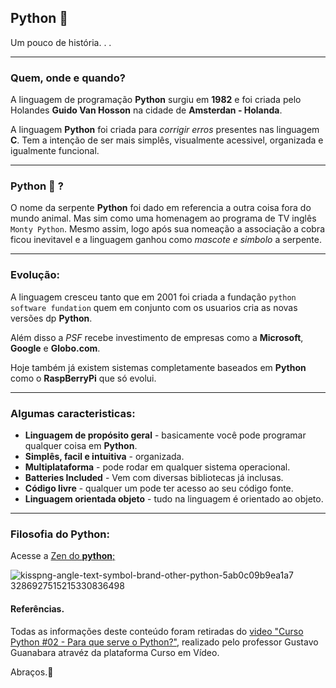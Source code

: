 ## Python :snake:

Um pouco de história. . .

---

### Quem, onde e quando?
A linguagem de programação **Python** surgiu em **1982** e foi criada pelo Holandes **Guido Van Hosson** na cidade de **Amsterdan - Holanda**.

A linguagem **Python** foi criada para *corrigir erros* presentes nas linguagem **C**. Tem a intenção de ser mais simplês, visualmente acessivel, organizada e igualmente funcional. 

---

### Python :snake: ?

O nome da serpente **Python** foi dado em referencia a outra coisa fora do mundo animal. Mas sim como uma homenagem ao programa de TV inglês ``Monty Python``. Mesmo assim, logo após sua nomeação a associação a cobra ficou inevitavel e a linguagem ganhou como *mascote e simbolo* a serpente.

---

### Evolução:

A linguagem cresceu tanto que em 2001 foi criada a fundação ``python software fundation`` quem em conjunto com os usuarios cria as novas versões dp **Python**.

Além disso a *PSF* recebe investimento de empresas como a **Microsoft**, **Google** e **Globo.com**.

Hoje também já existem sistemas completamente baseados em **Python** como o **RaspBerryPi** que só evolui.


---


### Algumas caracteristicas:

* **Linguagem de propósito geral** - basicamente você pode programar qualquer coisa em **Python**.
* **Simplês, facil e intuitiva** - organizada.
* **Multiplataforma** - pode rodar em qualquer sistema operacional.
* **Batteries Included** - Vem com diversas bibliotecas já inclusas.
* **Código livre** - qualquer um pode ter acesso ao seu código fonte.
* **Linguagem orientada objeto** - tudo na linguagem é orientado ao objeto.

---

### Filosofia do Python:

Acesse a [Zen do **python**;](https://github.com/duartecgustavo/Python-Progress/blob/master/zen-of-python.md)


![kisspng-angle-text-symbol-brand-other-python-5ab0c09b9ea1a7 3286927515215330836498](https://user-images.githubusercontent.com/65131471/85065602-d6280300-b183-11ea-8aea-964815569c7a.png)

#### Referências.

Todas as informações deste conteúdo foram retiradas do [video "Curso Python #02 - Para que serve o Python?"](https://www.youtube.com/watch?v=Mp0vhMDI7fA&list=PLHz_AreHm4dlKP6QQCekuIPky1CiwmdI6&t=1042s), realizado pelo professor Gustavo Guanabara atravéz da plataforma Curso em Vídeo.

Abraços.🖖

